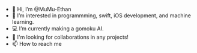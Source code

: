 - 👋 Hi, I’m @MuMu-Ethan
- 👀 I’m interested in programmming, swift, iOS development, and machine learning.
- 💻 I’m currently making a gomoku AI.
- 🤝 I'm looking for collaborations in any projects!
- 📫 How to reach me 

<!---
MuMu-Ethan/MuMu-Ethan is a ✨ special ✨ repository because its `README.md` (this file) appears on your GitHub profile.
You can click the Preview link to take a look at your changes.
--->
